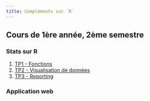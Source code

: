 ```yaml
---
title: Compléments sur `R`
---
```


## Cours de 1ère année, 2ème semestre

### Stats sur R

1. [TP1 - Fonctions](complements-r-tp1.html)
1. [TP2 - Visualisation de données](complements-r-tp2.html)
1. [TP3 - Reporting](complements-r-tp3.html)

### Application web